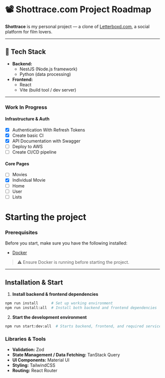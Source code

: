 # 📽️ Shottrace.com Project Roadmap

**Shottrace** is my personal project — a clone of [Letterboxd.com](https://letterboxd.com/), a social platform for film lovers.

---

## 🔧 Tech Stack

- **Backend:**
  - NestJS (Node.js framework)
  - Python (data processing)
- **Frontend:**
  - React
  - Vite (build tool / dev server)

---

### Work In Progress

#### Infrastructure & Auth
- [x] Authentication With Refresh Tokens
- [x] Create basic CI
- [x] API Documentation with Swagger
- [ ] Deploy to AWS
- [ ] Create CI/CD pipeline

#### Core Pages 
- [ ] Movies
- [x] Individual Movie
- [ ] Home
- [ ] User
- [ ] Lists

# Starting the project

### Prerequisites
Before you start, make sure you have the following installed:
- [Docker](https://www.docker.com/get-started) 
> ⚠️ Ensure Docker is running before starting the project.

---

## Installation & Start

1. **Install backend & frontend dependencies**

```bash
npm run install      # Set up working environment   
npm run install:all  # Install both backend and frontend dependencies
```

2. **Start the development environment**

```bash
npm run start:dev:all  # Starts backend, frontend, and required services in dev mode
```

### Libraries & Tools
- **Validation:** Zod
- **State Management / Data Fetching:** TanStack Query
- **UI Components:** Material UI
- **Styling:** TailwindCSS
- **Routing:** React Router
